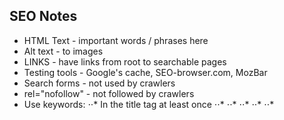 ## SEO Notes

* HTML Text  - important words / phrases here
* Alt text - to images
* LINKS - have links from root to searchable pages
* Testing tools - Google's cache, SEO-browser.com, MozBar
* Search forms - not used by crawlers
* rel="nofollow" - not followed by crawlers
* Use keywords: 
⋅⋅* In the title tag at least once
⋅⋅* 
⋅⋅* 
⋅⋅* 
⋅⋅* 
⋅⋅* 

